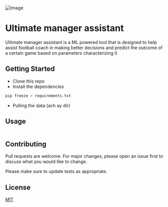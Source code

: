 ![Image](https://cdn.discordapp.com/attachments/695016572342894653/740639387221622824/logo.png)
# Ultimate manager assistant

Ultimate manager assistant is a ML powered tool that is designed to help assist football coach in making better decisions and predict the outcome of a certain game based on parameters characterizing it

## Getting Started

- Clone this repo
- Install the dependencies
```bash
pip freeze > requirements.txt
```
- Pulling the data (ach ay dir)

## Usage

```python

```

## Contributing
Pull requests are welcome. For major changes, please open an issue first to discuss what you would like to change.

Please make sure to update tests as appropriate.

## License
[MIT](https://choosealicense.com/licenses/mit/)